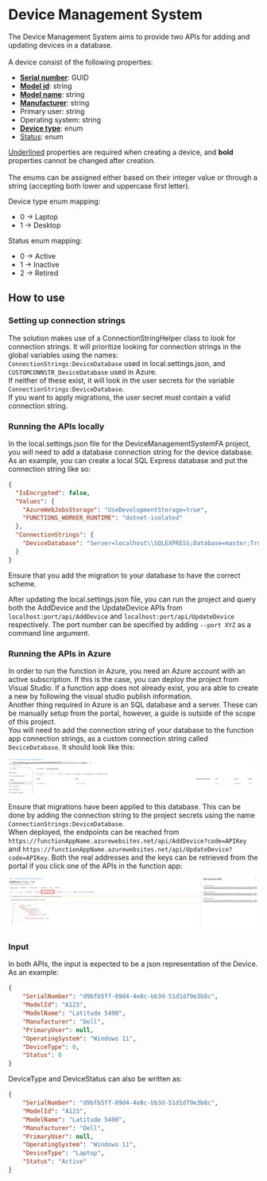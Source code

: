 # Device Management System

The Device Management System aims to provide two APIs for adding and updating devices in a database. \
\
A device consist of the following properties: 

- <ins>**Serial number**</ins>: GUID
- <ins>**Model id**</ins>: string
- <ins>**Model name**</ins>: string
- <ins>**Manufacturer**</ins>: string
- Primary user: string
- Operating system: string
- <ins>**Device type**</ins>: enum
- <ins>Status</ins>: enum

<ins>Underlined</ins> properties are required when creating a device, and **bold** properties cannot be changed after creation.  \
\
The enums can be assigned either based on their integer value or through a string (accepting both lower and uppercase first letter). 

Device type enum mapping: 
- 0 -> Laptop
- 1 -> Desktop

Status enum mapping: 
- 0 -> Active
- 1 -> Inactive
- 2 -> Retired



## How to use

### Setting up connection strings

The solution makes use of a ConnectionStringHelper class to look for connection strings. It will prioritize looking for connection strings in the global variables using the names:  
`ConnectionStrings:DeviceDatabase` used in local.settings.json, and  
`CUSTOMCONNSTR_DeviceDatabase` used in Azure.  
If neither of these exist, it will look in the user secrets for the variable `ConnectionStrings:DeviceDatabase`.  
If you want to apply migrations, the user secret must contain a valid connection string. 

### Running the APIs locally

In the local.settings.json file for the DeviceManagementSystemFA project, you will need to add a database connection string for the device database.
As an example, you can create a local SQL Express database and put the connection string like so: 

```json
{
  "IsEncrypted": false,
  "Values": {
    "AzureWebJobsStorage": "UseDevelopmentStorage=true",
    "FUNCTIONS_WORKER_RUNTIME": "dotnet-isolated"
  },
  "ConnectionStrings": {
    "DeviceDatabase": "Server=localhost\\SQLEXPRESS;Database=master;Trusted_Connection=True;TrustServerCertificate=True"
  }
}
```

Ensure that you add the migration to your database to have the correct scheme. 

After updating the local.settings.json file, you can run the project and query both the AddDevice and the UpdateDevice APIs from `localhost:port/api/AddDevice` and `localhost:port/api/UpdateDevice` respectively. The port number can be specified by adding `--port XYZ` as a command line argument.  


### Running the APIs in Azure

In order to run the function in Azure, you need an Azure account with an active subscription. If this is the case, you can deploy the project from Visual Studio. If a function app does not already exist, you ara able to create a new by following the visual studio publish information. \
Another thing required in Azure is an SQL database and a server. These can be manually setup from the portal, however, a guide is outside of the scope of this project. \
You will need to add the connection string of your database to the function app connection strings, as a custom connection string called `DeviceDatabase`. It should look like this: 

![Function App Connection String](imgs/AzureConnectionString.png)

Ensure that migrations have been applied to this database. This can be done by adding the connection string to the project secrets using the name `ConnectionStrings:DeviceDatabase`.  \
When deployed, the endpoints can be reached from `https://functionAppName.azurewebsites.net/api/AddDevice?code=APIKey` and `https://functionAppName.azurewebsites.net/api/UpdateDevice?code=APIKey`. Both the real addresses and the keys can be retrieved from the portal if you click one of the APIs in the function app: 

![Function App address and keys](imgs/functionAppKeys.png)


### Input


In both APIs, the input is expected to be a json representation of the Device. As an example: 

```json
{
    "SerialNumber": "d9bfb5ff-89d4-4e8c-bb3d-51d1d79e3b8c",
    "ModelId": "A123",
    "ModelName": "Latitude 5490",
    "Manufacturer": "Dell",
    "PrimaryUser": null,
    "OperatingSystem": "Windows 11",
    "DeviceType": 0,
    "Status": 0
}
```

DeviceType and DeviceStatus can also be written as: 

```json
{
    "SerialNumber": "d9bfb5ff-89d4-4e8c-bb3d-51d1d79e3b8c",
    "ModelId": "A123",
    "ModelName": "Latitude 5490",
    "Manufacturer": "Dell",
    "PrimaryUser": null,
    "OperatingSystem": "Windows 11",
    "DeviceType": "Laptop",
    "Status": "Active"
}
```